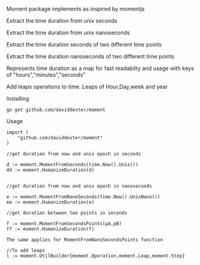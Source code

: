 Moment package implements as inspired by momentjs

Extract the time duration from unix seconds

Extract the time duration from unix nanoseconds

Extract the time duration seconds of two different time points

Extract the time duration nanoseconds of two different time points

Represents time duration as a map for fast readabilty and usage
with keys of "hours","minutes","seconds"

Add leaps operations to time. Leaps of Hour,Day,week and year

Installing

    go get github.com/daviddexter/moment

Usage

    import (
	    "github.com/daviddexter/moment"
    )

    //get duration from now and unix epoch in seconds

    d := moment.MomentFromSeconds(time.Now().Unix())
    dd := moment.HumanizeDuration(d)


    //get duration from now and unix epoch in nanoseconds

    e := moment.MomentFromNanoSeconds(time.Now().UnixNano())
    ee := moment.HumanizeDuration(e)

    //get duration between two points in seconds

    f := moment.MomentFromSecondsPoints(pA,pB)
    ff := moment.HumanizeDuration(f)

    The same applies for MomentFromNanoSecondsPoints function

    //To add leaps
    l := moment.UtilBuilder{momemt.Operation,moment.Leap,moment.Step}

